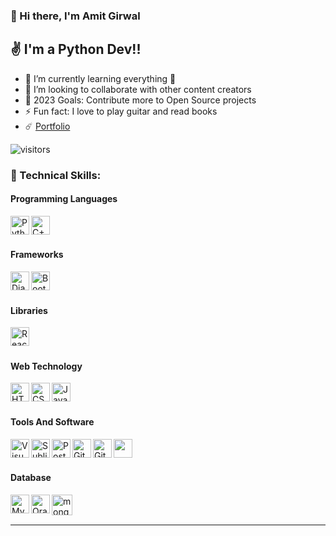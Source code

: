 ### 👋 Hi there, I'm Amit Girwal



## ✌️ I'm a Python Dev!!

- 🌱 I’m currently learning everything 🤣
- 🤝 I’m looking to collaborate with other content creators
- 🥅 2023 Goals: Contribute more to Open Source projects
- ⚡ Fun fact: I love to play guitar and read books
- ☄️ [Portfolio](https://github.com/amitgirwal/)
 


![visitors](https://visitor-badge.laobi.icu/badge?page_id=amitgirwal.amitgirwal)

### 🤩 Technical Skills:


#### Programming Languages 
<div>
	<img align="left" height="30"src="https://user-images.githubusercontent.com/25181517/183423507-c056a6f9-1ba8-4312-a350-19bcbc5a8697.png" alt="Python" title="Python" />	
	<img align="left" height="30"src="https://user-images.githubusercontent.com/25181517/192106073-90fffafe-3562-4ff9-a37e-c77a2da0ff58.png" alt="C++" title="C++" />
</div>

<br/><br/>


#### Frameworks 
 <div>
	 <img align="left" height="30" src="https://cdn.jsdelivr.net/npm/simple-icons@v7/icons/django.svg" title="Django" alt="Django" />
	<img align="left" height="30"src="https://user-images.githubusercontent.com/25181517/183898054-b3d693d4-dafb-4808-a509-bab54cf5de34.png" alt="Bootstrap" title="Bootstrap" />
</div>
<br/><br/>


#### Libraries 
<div>
	<img align="left" height="30" src="https://user-images.githubusercontent.com/25181517/183897015-94a058a6-b86e-4e42-a37f-bf92061753e5.png" alt="React" title="React" />
</div>
<br/><br/>


#### Web Technology
 
<div>
	<img align="left" height="30"src="https://user-images.githubusercontent.com/25181517/192158954-f88b5814-d510-4564-b285-dff7d6400dad.png" alt="HTML" title="HTML" />
	<img align="left" height="30"src="https://user-images.githubusercontent.com/25181517/183898674-75a4a1b1-f960-4ea9-abcb-637170a00a75.png" alt="CSS" title="CSS" />
	<img align="left" height="30"src="https://user-images.githubusercontent.com/25181517/117447155-6a868a00-af3d-11eb-9cfe-245df15c9f3f.png" alt="JavaScript" title="JavaScript" />
</div>
<br/><br/>

#### Tools And Software 

<div>
	<img align="left" height="30"src="https://user-images.githubusercontent.com/25181517/192108891-d86b6220-e232-423a-bf5f-90903e6887c3.png" alt="Visual Studio Code" title="Visual Studio Code" />
	<img align="left" height="30"src="https://user-images.githubusercontent.com/25181517/190887576-6653f877-8439-4521-82f3-403086ead892.png" alt="Sublime Text" title="Sublime Text" />
	<img align="left" height="30"src="https://user-images.githubusercontent.com/25181517/192109061-e138ca71-337c-4019-8d42-4792fdaa7128.png" alt="Postman" title="Postman" />   
	<img align="left" height="30" src="https://user-images.githubusercontent.com/25181517/192108372-f71d70ac-7ae6-4c0d-8395-51d8870c2ef0.png" alt="Git" title="Git" />
	<img align="left" height="30" src="https://user-images.githubusercontent.com/25181517/192108374-8da61ba1-99ec-41d7-80b8-fb2f7c0a4948.png" alt="GitHub" title="GitHub" />
	<img align="left" height="30"  src="https://cdn.jsdelivr.net/gh/devicons/devicon/icons/docker/docker-original.svg" />
  
</div>
<br/><br/>


#### Database 
 
<div>
	<img align="left" height="30"src="https://user-images.githubusercontent.com/25181517/183896128-ec99105a-ec1a-4d85-b08b-1aa1620b2046.png" alt="MySQL" title="MySQL" />
	<img align="left" height="30"src="https://user-images.githubusercontent.com/25181517/117208736-bdedc080-adf5-11eb-912f-61c7d43705f6.png" alt="Oracle" title="Oracle" />
	<img align="left" height="33" src="https://user-images.githubusercontent.com/25181517/182884177-d48a8579-2cd0-447a-b9a6-ffc7cb02560e.png" alt="mongoDB" title="mongoDB" />
</div>
<br/><br/>
 
 

---
